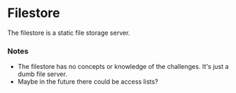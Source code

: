 # Filestore

The filestore is a static file storage server.

### Notes

- The filestore has no concepts or knowledge of the challenges. It's just a dumb file server.
- Maybe in the future there could be access lists?
